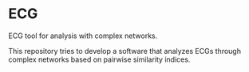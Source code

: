 # ECG
ECG tool for analysis with complex networks.


This repository tries to develop a software that analyzes ECGs through complex networks based on pairwise similarity indices.
